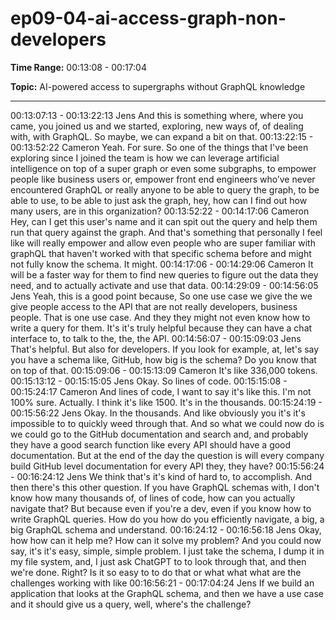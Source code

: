 # ep09-04-ai-access-graph-non-developers

**Time Range:** 00:13:08 - 00:17:04

**Topic:** AI-powered access to supergraphs without GraphQL knowledge

---

00:13:07:13 - 00:13:22:13
Jens
And this is something where, where you came, you joined us and we started, exploring, new
ways of, of dealing with, with GraphQL. So maybe, we can expand a bit on that.
00:13:22:15 - 00:13:52:22
Cameron
Yeah. For sure. So one of the things that I've been exploring since I joined the team is how we
can leverage artificial intelligence on top of a super graph or even some subgraphs, to empower
people like business users or, empower front end engineers who’ve never encountered
GraphQL or really anyone to be able to query the graph, to be able to use, to be able to just ask
the graph, hey, how can I find out how many users, are in this organization?
00:13:52:22 - 00:14:17:06
Cameron
Hey, can I get this user's name and it can spit out the query and help them run that query
against the graph. And that's something that personally I feel like will really empower and allow
even people who are super familiar with graphQL that haven't worked with that specific schema
before and might not fully know the schema. It might.
00:14:17:06 - 00:14:29:06
Cameron
It will be a faster way for them to find new queries to figure out the data they need, and to
actually activate and use that data.
00:14:29:09 - 00:14:56:05
Jens
Yeah, this is a good point because, So one use case we give the we give people access to the
API that are not really developers, business people. That is one use case. And they they might
not even know how to write a query for them. It's it's truly helpful because they can have a chat
interface to, to talk to the, the, the API.
00:14:56:07 - 00:15:09:03
Jens
That's helpful. But also for developers. If you look for example, at, let's say you have a schema
like, GitHub, how big is the schema? Do you know that on top of that.
00:15:09:06 - 00:15:13:09
Cameron
It's like 336,000 tokens.
00:15:13:12 - 00:15:15:05
Jens
Okay. So lines of code.
00:15:15:08 - 00:15:24:17
Cameron
And lines of code, I want to say it's like this. I'm not 100% sure. Actually. I think it's like 1500. It's
in the thousands.
00:15:24:19 - 00:15:56:22
Jens
Okay. In the thousands. And like obviously you it's it's impossible to to quickly weed through
that. And so what we could now do is we could go to the GitHub documentation and search and,
and probably they have a good search function like every API should have a good
documentation. But at the end of the day the question is will every company build GitHub level
documentation for every API they, they have?
00:15:56:24 - 00:16:24:12
Jens
We think that's it's kind of hard to, to accomplish. And then there's this other question. If you
have GraphQL schemas with, I don't know how many thousands of, of lines of code, how can
you actually navigate that? But because even if you're a dev, even if you know how to write
GraphQL queries. How do you how do you efficiently navigate, a big, a big GraphQL schema
and understand.
00:16:24:12 - 00:16:56:18
Jens
Okay, how how can it help me? How can it solve my problem? And you could now say, it's it's
easy, simple, simple problem. I just take the schema, I dump it in my file system, and, I just ask
ChatGPT to to look through that, and then we're done. Right? Is it so easy to to do that or what
what what are the challenges working with like
00:16:56:21 - 00:17:04:24
Jens
If we build an application that looks at the GraphQL schema, and then we have a use case and
it should give us a query, well, where's the challenge?